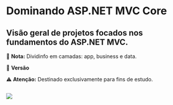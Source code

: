 # Dominando ASP.NET MVC Core #

##  Visão geral de projetos focados nos fundamentos do ASP.NET MVC. ##

📝 **Nota:** Dividinfo em camadas: app, business e data.

🔧 **Versão**

⚠️ **Atenção:** Destinado exclusivamente para fins de estudo.

##

<div> 
  <a href="https://www.linkedin.com/in/byron-ribeiro-santos-doria-6654b0312" target="_blank"><img src="https://img.shields.io/badge/-LinkedIn-%230077B5?style=for-the-badge&logo=linkedin&logoColor=white" target="_blank"></a>   
</div>
